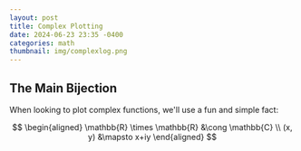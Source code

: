 ```yaml
---
layout: post
title: Complex Plotting
date: 2024-06-23 23:35 -0400
categories: math
thumbnail: img/complexlog.png
---
```


## The Main Bijection

When looking to plot complex functions, we'll use a fun and simple fact:

$$
\begin{aligned}
\mathbb{R} \times \mathbb{R} &\cong \mathbb{C} \\
(x, y) &\mapsto x+iy
\end{aligned}
$$